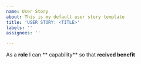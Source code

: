 ```yaml
---
name: User Story
about: This is my default user story template
title: 'USER STORY: <TITLE>'
labels: ''
assignees: ''

---
```


As a **role** I can ** capability** so that **recived benefit**
